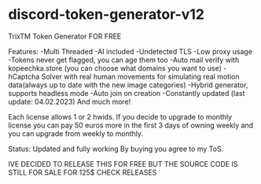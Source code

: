 # discord-token-generator-v12
TrixTM Token Generator FOR FREE

Features:
-Multi Threaded
-AI included
-Undetected TLS
-Low proxy usage
-Tokens never get flagged, you can age them too
-Auto mail verify with kopeechka.store (you can choose what domains you want to use)
-hCaptcha Solver with real human movements for simulating real motion data(always up to date with the new image categories)
-Hybrid generator, supports headless mode
-Auto join on creation
-Constantly updated (last update: 04.02.2023)
And much more!

Each license allows 1 or 2 hwids.
If you decide to upgrade to monthly license you can pay 50 euros more in the first 3 days of owning weekly and you can upgrade from weekly to monthly.


Status: Updated and fully working
By buying you agree to my ToS.

IVE DECIDED TO RELEASE THIS FOR FREE BUT THE SOURCE CODE IS STILL FOR SALE FOR 125$ CHECK RELEASES
